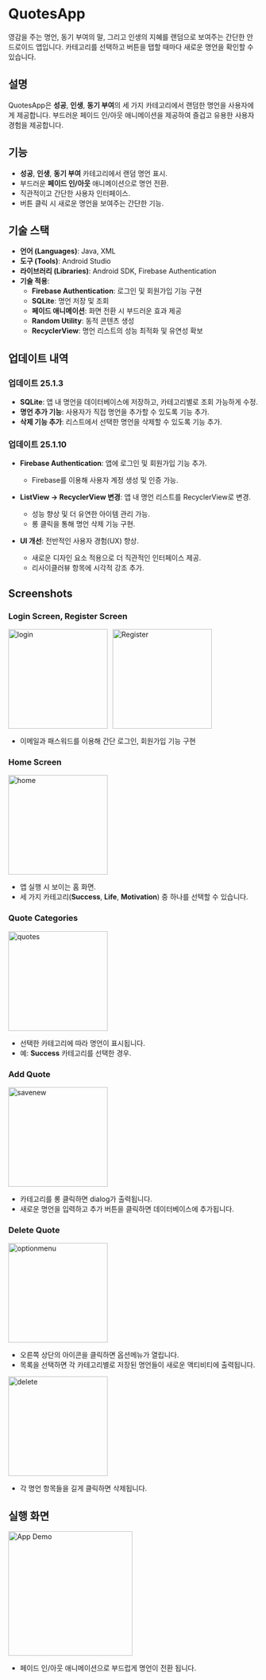 # QuotesApp

영감을 주는 명언, 동기 부여의 말, 그리고 인생의 지혜를 랜덤으로 보여주는 간단한 안드로이드 앱입니다. 카테고리를 선택하고 버튼을 탭할 때마다 새로운 명언을 확인할 수 있습니다.

## 설명

QuotesApp은 **성공**, **인생**, **동기 부여**의 세 가지 카테고리에서 랜덤한 명언을 사용자에게 제공합니다. 부드러운 페이드 인/아웃 애니메이션을 제공하여 즐겁고 유용한 사용자 경험을 제공합니다. 

## 기능

- **성공**, **인생**, **동기 부여** 카테고리에서 랜덤 명언 표시.
- 부드러운 **페이드 인/아웃** 애니메이션으로 명언 전환.
- 직관적이고 간단한 사용자 인터페이스.
- 버튼 클릭 시 새로운 명언을 보여주는 간단한 기능.

## 기술 스택

- **언어 (Languages)**: Java, XML
- **도구 (Tools)**: Android Studio
- **라이브러리 (Libraries)**: Android SDK, Firebase Authentication
- **기술 적용**:
  - **Firebase Authentication**: 로그인 및 회원가입 기능 구현
  - **SQLite**: 명언 저장 및 조회
  - **페이드 애니메이션**: 화면 전환 시 부드러운 효과 제공
  - **Random Utility**: 동적 콘텐츠 생성
  - **RecyclerView**: 명언 리스트의 성능 최적화 및 유연성 확보


## 업데이트 내역

### 업데이트 25.1.3
- **SQLite**: 앱 내 명언을 데이터베이스에 저장하고, 카테고리별로 조회 가능하게 수정.
- **명언 추가 기능**: 사용자가 직접 명언을 추가할 수 있도록 기능 추가.
- **삭제 기능 추가**: 리스트에서 선택한 명언을 삭제할 수 있도록 기능 추가.


### 업데이트 25.1.10
- **Firebase Authentication**: 앱에 로그인 및 회원가입 기능 추가.
  - Firebase를 이용해 사용자 계정 생성 및 인증 가능.

- **ListView -> RecyclerView 변경**: 앱 내 명언 리스트를 RecyclerView로 변경.
  - 성능 향상 및 더 유연한 아이템 관리 가능.
  - 롱 클릭을 통해 명언 삭제 기능 구현.

- **UI 개선**: 전반적인 사용자 경험(UX) 향상.
  - 새로운 디자인 요소 적용으로 더 직관적인 인터페이스 제공.
  - 리사이클러뷰 항목에 시각적 강조 추가.

  
## Screenshots

### Login Screen, Register Screen
<div style="display: flex; flex-wrap: wrap; gap: 10px;">
<img src="screenshots/login.png" alt="login" width="200">
<img src="screenshots/Register.png" alt="Register" width="200">
</div>
  

- 이메일과 패스워드를 이용해 간단 로그인, 회원가입 기능 구현


### Home Screen
<img src="screenshots/home.png" alt="home" width="200">

- 앱 실행 시 보이는 홈 화면.  
- 세 가지 카테고리(**Success**, **Life**, **Motivation**) 중 하나를 선택할 수 있습니다.


### Quote Categories
<img src="screenshots/quotes.png" alt="quotes" width="200">

- 선택한 카테고리에 따라 명언이 표시됩니다.  
- 예: **Success** 카테고리를 선택한 경우.


### Add Quote
<img src="screenshots/savenew.png" alt="savenew" width="200">

- 카테고리를 롱 클릭하면 dialog가 출력됩니다.  
- 새로운 명언을 입력하고 추가 버튼을 클릭하면 데이터베이스에 추가됩니다.


### Delete Quote
<img src="screenshots/optionmenu.png" alt="optionmenu" width="200">

- 오른쪽 상단의 아이콘을 클릭하면 옵션메뉴가 열립니다.
- 목록을 선택하면 각 카테고리별로 저장된 명언들이 새로운 액티비티에 출력됩니다.

  
<img src="screenshots/delete.png" alt="delete" width="200">

- 각 명언 항목들을 길게 클릭하면 삭제됩니다.


## 실행 화면

<img src="video/testvideo.gif" alt="App Demo" width="250">

- 페이드 인/아웃 애니메이션으로 부드럽게 명언이 전환 됩니다.
